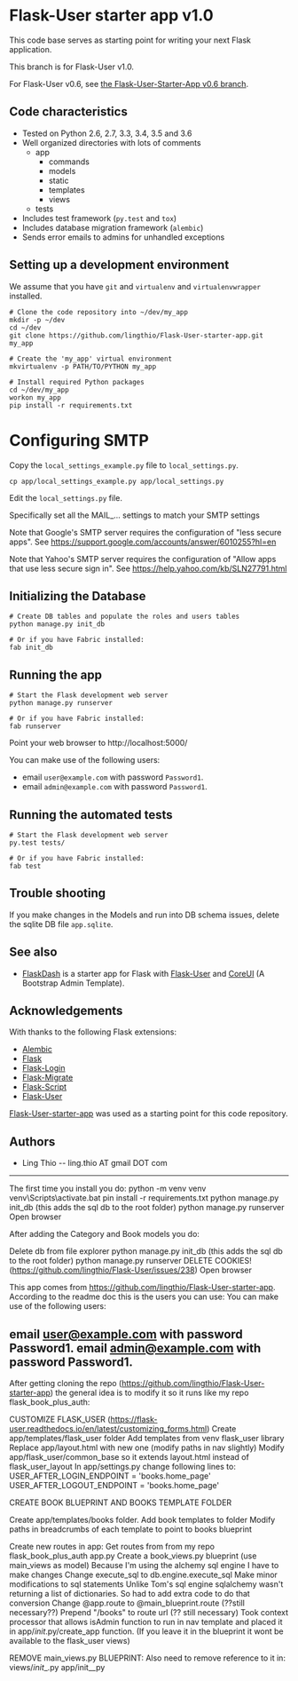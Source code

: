 # Flask-User starter app v1.0

This code base serves as starting point for writing your next Flask application.

This branch is for Flask-User v1.0.

For Flask-User v0.6, see [the Flask-User-Starter-App v0.6 branch](https://github.com/lingthio/Flask-User-starter-app/tree/v0.6).

## Code characteristics

* Tested on Python 2.6, 2.7, 3.3, 3.4, 3.5 and 3.6
* Well organized directories with lots of comments
    * app
        * commands
        * models
        * static
        * templates
        * views
    * tests
* Includes test framework (`py.test` and `tox`)
* Includes database migration framework (`alembic`)
* Sends error emails to admins for unhandled exceptions


## Setting up a development environment

We assume that you have `git` and `virtualenv` and `virtualenvwrapper` installed.

    # Clone the code repository into ~/dev/my_app
    mkdir -p ~/dev
    cd ~/dev
    git clone https://github.com/lingthio/Flask-User-starter-app.git my_app

    # Create the 'my_app' virtual environment
    mkvirtualenv -p PATH/TO/PYTHON my_app

    # Install required Python packages
    cd ~/dev/my_app
    workon my_app
    pip install -r requirements.txt


# Configuring SMTP

Copy the `local_settings_example.py` file to `local_settings.py`.

    cp app/local_settings_example.py app/local_settings.py

Edit the `local_settings.py` file.

Specifically set all the MAIL_... settings to match your SMTP settings

Note that Google's SMTP server requires the configuration of "less secure apps".
See https://support.google.com/accounts/answer/6010255?hl=en

Note that Yahoo's SMTP server requires the configuration of "Allow apps that use less secure sign in".
See https://help.yahoo.com/kb/SLN27791.html


## Initializing the Database

    # Create DB tables and populate the roles and users tables
    python manage.py init_db

    # Or if you have Fabric installed:
    fab init_db


## Running the app

    # Start the Flask development web server
    python manage.py runserver

    # Or if you have Fabric installed:
    fab runserver

Point your web browser to http://localhost:5000/

You can make use of the following users:
- email `user@example.com` with password `Password1`.
- email `admin@example.com` with password `Password1`.


## Running the automated tests

    # Start the Flask development web server
    py.test tests/

    # Or if you have Fabric installed:
    fab test


## Trouble shooting

If you make changes in the Models and run into DB schema issues, delete the sqlite DB file `app.sqlite`.


## See also

* [FlaskDash](https://github.com/twintechlabs/flaskdash) is a starter app for Flask
  with [Flask-User](https://readthedocs.org/projects/flask-user/)
  and [CoreUI](https://coreui.io/) (A Bootstrap Admin Template).

## Acknowledgements

With thanks to the following Flask extensions:

* [Alembic](http://alembic.zzzcomputing.com/)
* [Flask](http://flask.pocoo.org/)
* [Flask-Login](https://flask-login.readthedocs.io/)
* [Flask-Migrate](https://flask-migrate.readthedocs.io/)
* [Flask-Script](https://flask-script.readthedocs.io/)
* [Flask-User](http://flask-user.readthedocs.io/en/v0.6/)

<!-- Please consider leaving this line. Thank you -->
[Flask-User-starter-app](https://github.com/lingthio/Flask-User-starter-app) was used as a starting point for this code repository.


## Authors

- Ling Thio -- ling.thio AT gmail DOT com


------------------------------------------




The first time you install you do:
python -m venv venv
venv\Scripts\activate.bat
pin install -r requirements.txt
python manage.py init_db  (this adds the sql db to the root folder)
python manage.py runserver
Open browser

After adding the Category and Book models you do:

Delete db from file explorer
python manage.py init_db  (this adds the sql db to the root folder)
python manage.py runserver
DELETE COOKIES! (https://github.com/lingthio/Flask-User/issues/238)
Open browser

This app comes from https://github.com/lingthio/Flask-User-starter-app.  According to the readme doc this is the users you can use:
You can make use of the following users:

email user@example.com with password Password1.
email admin@example.com with password Password1.
---------
After getting cloning the repo (https://github.com/lingthio/Flask-User-starter-app) the general idea is to modify it so it runs like my repo flask_book_plus_auth:

CUSTOMIZE FLASK_USER (https://flask-user.readthedocs.io/en/latest/customizing_forms.html)
  Create app/templates/flask_user folder
  Add templates from venv flask_user library
  Replace app/layout.html with new one (modify paths in nav slightly)
  Modify app/flask_user/common_base so it extends layout.html instead of flask_user_layout
  In app/settings.py change following lines to:
    USER_AFTER_LOGIN_ENDPOINT = 'books.home_page'
    USER_AFTER_LOGOUT_ENDPOINT = 'books.home_page'

CREATE BOOK BLUEPRINT AND BOOKS TEMPLATE FOLDER

Create app/templates/books folder.
Add book templates to folder
Modify paths in breadcrumbs of each template to point to books blueprint

Create new routes in app:
  Get routes from from my repo flask_book_plus_auth app.py
  Create a book_views.py blueprint (use main_views as model)
      Because I'm using the alchemy sql engine I have to make changes
      Change execute_sql to db.engine.execute_sql
      Make minor modifications to sql statements
        Unlike Tom's sql engine sqlalchemy wasn't returning a list of dictionaries.  So had to add extra code to do that conversion
  Change @app.route  to @main_blueprint.route (??still necessary??)
  Prepend "/books" to route url  (?? still necessary)
Took context processor that allows isAdmin function to run in nav template and placed it in app/_init_.py/create_app function.  (If you leave it in the blueprint it wont be available to the flask_user views)

REMOVE main_views.py BLUEPRINT:
Also need to remove reference to it in:
views/_init__.py
app/init__py
